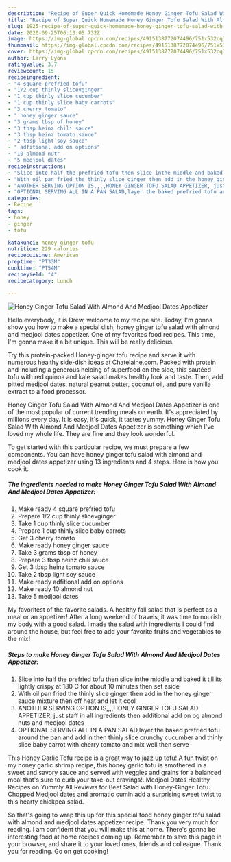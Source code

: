 ```yaml
---
description: "Recipe of Super Quick Homemade Honey Ginger Tofu Salad With Almond And Medjool Dates Appetizer"
title: "Recipe of Super Quick Homemade Honey Ginger Tofu Salad With Almond And Medjool Dates Appetizer"
slug: 1925-recipe-of-super-quick-homemade-honey-ginger-tofu-salad-with-almond-and-medjool-dates-appetizer
date: 2020-09-25T06:13:05.732Z
image: https://img-global.cpcdn.com/recipes/4915138772074496/751x532cq70/honey-ginger-tofu-salad-with-almond-and-medjool-dates-appetizer-recipe-main-photo.jpg
thumbnail: https://img-global.cpcdn.com/recipes/4915138772074496/751x532cq70/honey-ginger-tofu-salad-with-almond-and-medjool-dates-appetizer-recipe-main-photo.jpg
cover: https://img-global.cpcdn.com/recipes/4915138772074496/751x532cq70/honey-ginger-tofu-salad-with-almond-and-medjool-dates-appetizer-recipe-main-photo.jpg
author: Larry Lyons
ratingvalue: 3.7
reviewcount: 15
recipeingredient:
- "4 square prefried tofu"
- "1/2 cup thinly slicevginger"
- "1 cup thinly slice cucumber"
- "1 cup thinly slice baby carrots"
- "3 cherry tomato"
- " honey ginger sauce"
- "3 grams tbsp of honey"
- "3 tbsp heinz chili sauce"
- "3 tbsp heinz tomato sauce"
- "2 tbsp light soy sauce"
- " adfitional add on options"
- "10 almond nut"
- "5 medjool dates"
recipeinstructions:
- "Slice into half the prefried tofu then slice inthe middle and baked it till its lightly crispy at 180 C for about 10 minutes then set aside"
- "With oil pan fried the thinly slice ginger then add in the honey ginger sauce mixture then off heat and let it cool"
- "ANOTHER SERVING OPTION IS,,,,HONEY GINGER TOFU SALAD APPETIZER, just staff in all ingredients then additional add on og almond nuts and medjool dates"
- "OPTIONAL SERVING ALL IN A PAN SALAD,layer the baked prefried tofu around the pan and add in then thinly slice crunchy cucumber and thinly slice baby carrot with cherry tomato and mix well then serve"
categories:
- Recipe
tags:
- honey
- ginger
- tofu

katakunci: honey ginger tofu 
nutrition: 229 calories
recipecuisine: American
preptime: "PT33M"
cooktime: "PT54M"
recipeyield: "4"
recipecategory: Lunch

---
```



![Honey Ginger Tofu Salad With Almond And Medjool Dates Appetizer](https://img-global.cpcdn.com/recipes/4915138772074496/751x532cq70/honey-ginger-tofu-salad-with-almond-and-medjool-dates-appetizer-recipe-main-photo.jpg)

Hello everybody, it is Drew, welcome to my recipe site. Today, I'm gonna show you how to make a special dish, honey ginger tofu salad with almond and medjool dates appetizer. One of my favorites food recipes. This time, I'm gonna make it a bit unique. This will be really delicious.

Try this protein-packed Honey-ginger tofu recipe and serve it with numerous healthy side-dish ideas at Chatelaine.com. Packed with protein and including a generous helping of superfood on the side, this sautéed tofu with red quinoa and kale salad makes healthy look and taste. Then, add pitted medjool dates, natural peanut butter, coconut oil, and pure vanilla extract to a food processor.

Honey Ginger Tofu Salad With Almond And Medjool Dates Appetizer is one of the most popular of current trending meals on earth. It's appreciated by millions every day. It is easy, it's quick, it tastes yummy. Honey Ginger Tofu Salad With Almond And Medjool Dates Appetizer is something which I've loved my whole life. They are fine and they look wonderful.


To get started with this particular recipe, we must prepare a few components. You can have honey ginger tofu salad with almond and medjool dates appetizer using 13 ingredients and 4 steps. Here is how you cook it.

<!--inarticleads1-->

##### The ingredients needed to make Honey Ginger Tofu Salad With Almond And Medjool Dates Appetizer:

1. Make ready 4 square prefried tofu
1. Prepare 1/2 cup thinly slicevginger
1. Take 1 cup thinly slice cucumber
1. Prepare 1 cup thinly slice baby carrots
1. Get 3 cherry tomato
1. Make ready  honey ginger sauce
1. Take 3 grams tbsp of honey
1. Prepare 3 tbsp heinz chili sauce
1. Get 3 tbsp heinz tomato sauce
1. Take 2 tbsp light soy sauce
1. Make ready  adfitional add on options
1. Make ready 10 almond nut
1. Take 5 medjool dates


My favoritest of the favorite salads. A healthy fall salad that is perfect as a meal or an appetizer! After a long weekend of travels, it was time to nourish my body with a good salad. I made the salad with ingredients I could find around the house, but feel free to add your favorite fruits and vegetables to the mix! 

<!--inarticleads2-->

##### Steps to make Honey Ginger Tofu Salad With Almond And Medjool Dates Appetizer:

1. Slice into half the prefried tofu then slice inthe middle and baked it till its lightly crispy at 180 C for about 10 minutes then set aside
1. With oil pan fried the thinly slice ginger then add in the honey ginger sauce mixture then off heat and let it cool
1. ANOTHER SERVING OPTION IS,,,,HONEY GINGER TOFU SALAD APPETIZER, just staff in all ingredients then additional add on og almond nuts and medjool dates
1. OPTIONAL SERVING ALL IN A PAN SALAD,layer the baked prefried tofu around the pan and add in then thinly slice crunchy cucumber and thinly slice baby carrot with cherry tomato and mix well then serve


This Honey Garlic Tofu recipe is a great way to jazz up tofu! A fun twist on my honey garlic shrimp recipe, this honey garlic tofu is smothered in a sweet and savory sauce and served with veggies and grains for a balanced meal that&#39;s sure to curb your take-out cravings!. Medjool Dates Healthy Recipes on Yummly All Reviews for Beet Salad with Honey-Ginger Tofu. Chopped Medjool dates and aromatic cumin add a surprising sweet twist to this hearty chickpea salad. 

So that's going to wrap this up for this special food honey ginger tofu salad with almond and medjool dates appetizer recipe. Thank you very much for reading. I am confident that you will make this at home. There's gonna be interesting food at home recipes coming up. Remember to save this page in your browser, and share it to your loved ones, friends and colleague. Thank you for reading. Go on get cooking!

